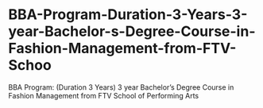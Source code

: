 # BBA-Program-Duration-3-Years-3-year-Bachelor-s-Degree-Course-in-Fashion-Management-from-FTV-Schoo
BBA Program: (Duration 3 Years) 3 year Bachelor’s Degree Course in Fashion Management from FTV School of Performing Arts

